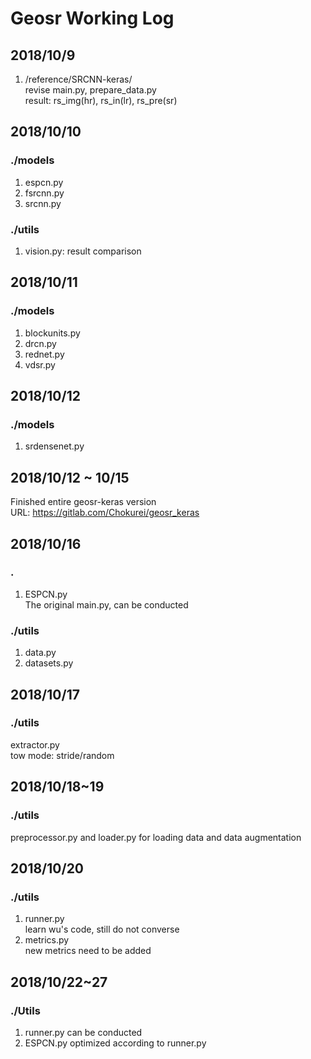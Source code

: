 # Geosr Working Log
## 2018/10/9
1. /reference/SRCNN-keras/  
revise main.py, prepare_data.py  
result: rs_img(hr), rs_in(lr), rs_pre(sr)

## 2018/10/10
### ./models
1. espcn.py  
2. fsrcnn.py  
3. srcnn.py
### ./utils
1. vision.py: result comparison

## 2018/10/11
### ./models
1. blockunits.py
2. drcn.py
3. rednet.py
4. vdsr.py

## 2018/10/12
### ./models
1. srdensenet.py

## 2018/10/12 ~ 10/15
Finished entire geosr-keras version  
URL: https://gitlab.com/Chokurei/geosr_keras

## 2018/10/16
### .
1. ESPCN.py  
The original main.py, can be conducted
### ./utils
1. data.py
2. datasets.py

## 2018/10/17
### ./utils
extractor.py  
tow mode: stride/random

## 2018/10/18~19
### ./utils
preprocessor.py and loader.py
for loading data and data augmentation

## 2018/10/20
### ./utils
1. runner.py  
learn wu's code, still do not converse  
2. metrics.py  
new metrics need to be added

## 2018/10/22~27
### ./Utils
1. runner.py
can be conducted
2. ESPCN.py
optimized according to runner.py
